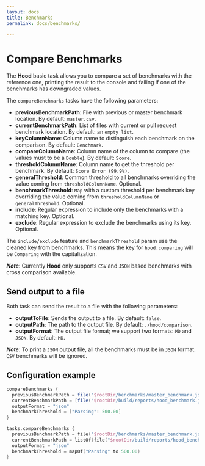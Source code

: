 ```yaml
---
layout: docs
title: Benchmarks
permalink: docs/benchmarks/

---
```


# Compare Benchmarks

The **Hood** basic task allows you to compare a set of benchmarks with the reference one,
 printing the result to the console and failing if one of the benchmarks has downgraded values.

The `compareBenchmarks` tasks have the following parameters:
 - **previousBenchmarkPath**: File with previous or master benchmark location. By default: `master.csv`.
 - **currentBenchmarkPath**: List of files with current or pull request benchmark location. By default: an `empty list`.
 - **keyColumnName**: Column name to distinguish each benchmark on the comparison. By default: `Benchmark`.
 - **compareColumnName**: Column name of the column to compare (the values must to be a `Double`). By default: `Score`.
 - **thresholdColumnName**: Column name to get the threshold per benchmark. By default: `Score Error (99.9%)`.
 - **generalThreshold**: Common threshold to all benchmarks overriding the value coming from `thresholdColumnName`. Optional.
 - **benchmarkThreshold**: `Map` with a custom threshold per benchmark key overriding the value coming from `thresholdColumnName` or `generalThreshold`. Optional.
 - **include**: Regular expression to include only the benchmarks with a matching key. Optional.
 - **exclude**: Regular expression to exclude the benchmarks using its key. Optional.
 
The `include/exclude` feature and `benchmarkThreshold` param use the cleaned key from benchmarks. 
This means the key for `hood.comparing` will be `Comparing` with the capitalization.

***Note***: Currently **Hood** only supports `CSV` and `JSON` based benchmarks with cross comparison available. 

## Send output to a file

Both task can send the result to a file with the following parameters:
 - **outputToFile**: Sends the output to a file. By default: `false`.
 - **outputPath**: The path to the output file. By default: `./hood/comparison`.
 - **outputFormat**: The output file format; we support two formats: `MD` and `JSON`. By default: `MD`.

***Note***: To print a `JSON` output file, all the benchmarks must be in `JSON` format. `CSV` benchmarks will be ignored.

## Configuration example

```groovy
compareBenchmarks {
  previousBenchmarkPath = file("$rootDir/benchmarks/master_benchmark.json")
  currentBenchmarkPath = [file("$rootDir/build/reports/hood_benchmark.json")]
  outputFormat = "json"
  benchmarkThreshold = ["Parsing": 500.00]
}
```

```kotlin
tasks.compareBenchmarks {
  previousBenchmarkPath = file("$rootDir/benchmarks/master_benchmark.json")
  currentBenchmarkPath = listOf(file("$rootDir/build/reports/hood_benchmark.json"))
  outputFormat = "json"
  benchmarkThreshold = mapOf("Parsing" to 500.00)
}
```
